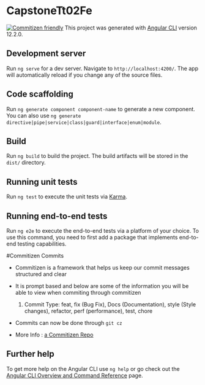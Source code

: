 # CapstoneTt02Fe

[![Commitizen friendly](https://img.shields.io/badge/commitizen-friendly-brightgreen.svg)](http://commitizen.github.io/cz-cli/)
This project was generated with [Angular CLI](https://github.com/angular/angular-cli) version 12.2.0.

## Development server

Run `ng serve` for a dev server. Navigate to `http://localhost:4200/`. The app will automatically reload if you change any of the source files.

## Code scaffolding

Run `ng generate component component-name` to generate a new component. You can also use `ng generate directive|pipe|service|class|guard|interface|enum|module`.

## Build

Run `ng build` to build the project. The build artifacts will be stored in the `dist/` directory.

## Running unit tests

Run `ng test` to execute the unit tests via [Karma](https://karma-runner.github.io).

## Running end-to-end tests

Run `ng e2e` to execute the end-to-end tests via a platform of your choice. To use this command, you need to first add a package that implements end-to-end testing capabilities.

#Commitizen Commits
- Commitizen is a framework that helps us keep our commit messages structured and clear
- It is prompt based and below are some of the information you will be able to view when commiting through commitizen 
  1. Commit Type: feat, fix (Bug Fix), Docs (Documentation), style (Style changes), refactor, perf (performance), test, chore

- Commits can now be done through 
  ```git cz```
- More Info : [a Commitizen Repo](https://github.com/commitizen/cz-cli)
## Further help

To get more help on the Angular CLI use `ng help` or go check out the [Angular CLI Overview and Command Reference](https://angular.io/cli) page.
